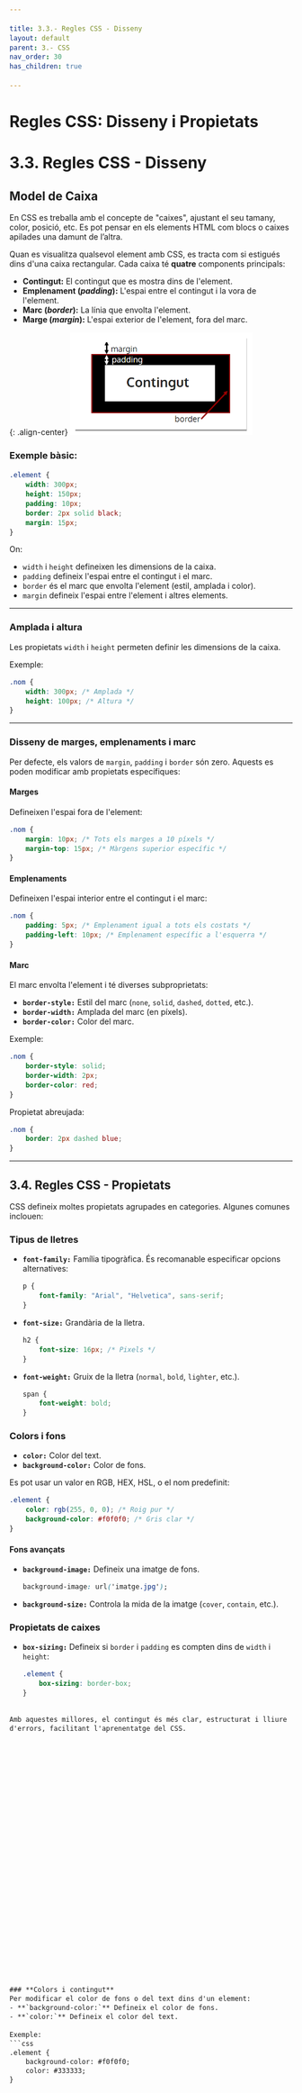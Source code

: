 ```yaml
---

title: 3.3.- Regles CSS - Disseny
layout: default
parent: 3.- CSS
nav_order: 30
has_children: true

---
```


# **Regles CSS: Disseny i Propietats**


# 3.3. Regles CSS - Disseny

## **Model de Caixa**

En CSS es treballa amb el concepte de "caixes", ajustant el seu tamany, color, posició, etc. Es pot pensar en els elements HTML com blocs o caixes apilades una damunt de l’altra.

Quan es visualitza qualsevol element amb CSS, es tracta com si estigués dins d'una caixa rectangular. Cada caixa té **quatre** components principals:

- **Contingut:** El contingut que es mostra dins de l'element.
- **Emplenament (*padding*):** L'espai entre el contingut i la vora de l'element.
- **Marc (*border*):** La línia que envolta l'element.
- **Marge (*margin*):** L'espai exterior de l'element, fora del marc.


{: .align-center}
![alt text](imatges/ModelCaixa.png)




### Exemple bàsic:
```css
.element {
    width: 300px;
    height: 150px;
    padding: 10px;
    border: 2px solid black;
    margin: 15px;
}
```
On:
- `width` i `height` defineixen les dimensions de la caixa.
- `padding` defineix l'espai entre el contingut i el marc.
- `border` és el marc que envolta l'element (estil, amplada i color).
- `margin` defineix l'espai entre l'element i altres elements.


---

### **Amplada i altura**
Les propietats `width` i `height` permeten definir les dimensions de la caixa.

Exemple:
```css
.nom {
    width: 300px; /* Amplada */
    height: 100px; /* Altura */
}
```

---

### **Disseny de marges, emplenaments i marc**
Per defecte, els valors de `margin`, `padding` i `border` són zero. Aquests es poden modificar amb propietats específiques:

#### **Marges**
Defineixen l'espai fora de l'element:
```css
.nom {
    margin: 10px; /* Tots els marges a 10 píxels */
    margin-top: 15px; /* Màrgens superior específic */
}
```

#### **Emplenaments**
Defineixen l'espai interior entre el contingut i el marc:
```css
.nom {
    padding: 5px; /* Emplenament igual a tots els costats */
    padding-left: 10px; /* Emplenament específic a l'esquerra */
}
```

#### **Marc**
El marc envolta l'element i té diverses subproprietats:
- **`border-style:`** Estil del marc (`none`, `solid`, `dashed`, `dotted`, etc.).
- **`border-width:`** Amplada del marc (en píxels).
- **`border-color:`** Color del marc.

Exemple:
```css
.nom {
    border-style: solid;
    border-width: 2px;
    border-color: red;
}
```

Propietat abreujada:
```css
.nom {
    border: 2px dashed blue;
}
```

---

## 3.4. Regles CSS - Propietats

CSS defineix moltes propietats agrupades en categories. Algunes comunes inclouen:

### **Tipus de lletres**
- **`font-family:`** Família tipogràfica. És recomanable especificar opcions alternatives:
    ```css
    p {
        font-family: "Arial", "Helvetica", sans-serif;
    }
    ```
- **`font-size:`** Grandària de la lletra.
    ```css
    h2 {
        font-size: 16px; /* Pixels */
    }
    ```
- **`font-weight:`** Gruix de la lletra (`normal`, `bold`, `lighter`, etc.).
    ```css
    span {
        font-weight: bold;
    }
    ```

### **Colors i fons**
- **`color:`** Color del text.
- **`background-color:`** Color de fons.

Es pot usar un valor en RGB, HEX, HSL, o el nom predefinit:
```css
.element {
    color: rgb(255, 0, 0); /* Roig pur */
    background-color: #f0f0f0; /* Gris clar */
}
```

#### **Fons avançats**
- **`background-image:`** Defineix una imatge de fons.
    ```css
    background-image: url('imatge.jpg');
    ```
- **`background-size:`** Controla la mida de la imatge (`cover`, `contain`, etc.).

### **Propietats de caixes**
- **`box-sizing:`** Defineix si `border` i `padding` es compten dins de `width` i `height`:
    ```css
    .element {
        box-sizing: border-box;
    }
    ```
```

Amb aquestes millores, el contingut és més clar, estructurat i lliure d'errors, facilitant l'aprenentatge del CSS.




























### **Colors i contingut**
Per modificar el color de fons o del text dins d'un element:
- **`background-color:`** Defineix el color de fons.
- **`color:`** Defineix el color del text.

Exemple:
```css
.element {
    background-color: #f0f0f0;
    color: #333333;
}
```